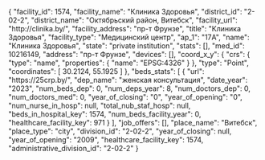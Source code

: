 {
    "facility_id": 1574,
    "facility_name": "Клиника Здоровья",
    "district_id": "2-02-2",
    "district_name": "Октябрьский район, Витебск",
    "facility_url": "http:\/\/clinika.by\/",
    "facility_address": "пр-т Фрунзе",
    "title": "Клиника Здоровья",
    "facility_type": "Медицинский центр",
    "ap_1": "17А",
    "name": "Клиника Здоровья",
    "state": "private institution",
    "stats": [],
    "med_id": 10216149,
    "address": "пр-т Фрунзе",
    "devices": [],
    "coord_x_y": {
        "crs": {
            "type": "name",
            "properties": {
                "name": "EPSG:4326"
            }
        },
        "type": "Point",
        "coordinates": [
            30.2124,
            55.1925
        ]
    },
    "beds_stats": [
        {
            "url": "https:\/\/25crp.by\/",
            "dep_name": "женская консультация",
            "date_year": "2023",
            "num_beds_dep": 0,
            "num_deps_year": 8,
            "num_doctors_dep": 0,
            "num_doctors_med": 0,
            "year_of_closing": "0",
            "year_of_opening": "0",
            "num_nurse_in_hosp": null,
            "total_nub_staf_hosp": null,
            "beds_in_hospital_key": 1574,
            "num_beds_facility_year": 0,
            "healthcare_facility_key": 971
        }
    ],
    "job_offers": [],
    "place_name": "Витебск",
    "place_type": "city",
    "division_id": "2-02-2",
    "year_of_closing": null,
    "year_of_opening": "2009",
    "healthcare_facility_key": 1574,
    "administrative_division_id": "2-02-2"
}